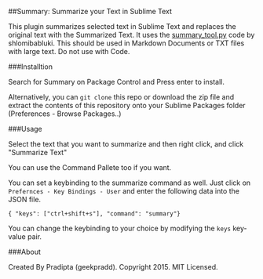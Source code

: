 ##Summary: Summarize your Text in Sublime Text

This plugin summarizes selected text in Sublime Text and replaces the original text with the Summarized Text. It uses the [summary_tool.py](https://gist.github.com/shlomibabluki/5473521) code by shlomibabluki.
This should be used in Markdown Documents or TXT files with large text. Do not use with Code.


###Installtion

Search for Summary on Package Control and Press enter to install.

Alternatively, you can `git clone` this repo or download the zip file and extract the contents of this repository onto your Sublime Packages folder (Preferences - Browse Packages..)

###Usage

Select the text that you want to summarize and then right click, and click "Summarize Text"

You can use the Command Pallete too if you want.

You can set a keybinding to the summarize command as well. Just click on `Prefernces - Key Bindings - User` and enter the following data into the JSON file.

```
{ "keys": ["ctrl+shift+s"], "command": "summary"}
```

You can change the keybinding to your choice by modifying the `keys` key-value pair.

###About

Created By Pradipta (geekpradd). Copyright 2015. MIT Licensed.